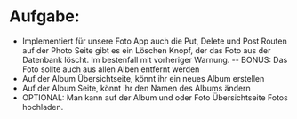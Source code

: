 # Aufgabe:

- Implementiert für unsere Foto App auch die Put, Delete und Post Routen auf der Photo Seite gibt es ein Löschen Knopf, der das Foto aus der Datenbank löscht. Im bestenfall mit vorheriger Warnung.
  -- BONUS: Das Foto sollte auch aus allen Alben entfernt werden
- Auf der Album Übersichtseite, könnt ihr ein neues Album erstellen
- Auf der Album Seite, könnt ihr den Namen des Albums ändern
- OPTIONAL: Man kann auf der Album und oder Foto Übersichtseite Fotos hochladen.
